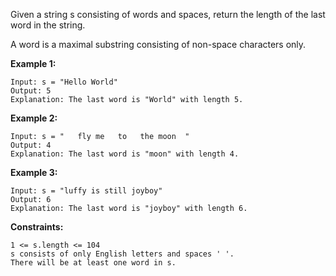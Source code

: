Given a string s consisting of words and spaces, return the length of the last word in the string.

A word is a maximal
substring
consisting of non-space characters only.



**Example 1:**
```
Input: s = "Hello World"
Output: 5
Explanation: The last word is "World" with length 5.
```
**Example 2:**
```
Input: s = "   fly me   to   the moon  "
Output: 4
Explanation: The last word is "moon" with length 4.
```
**Example 3:**
```
Input: s = "luffy is still joyboy"
Output: 6
Explanation: The last word is "joyboy" with length 6.
```


**Constraints:**

    1 <= s.length <= 104
    s consists of only English letters and spaces ' '.
    There will be at least one word in s.


